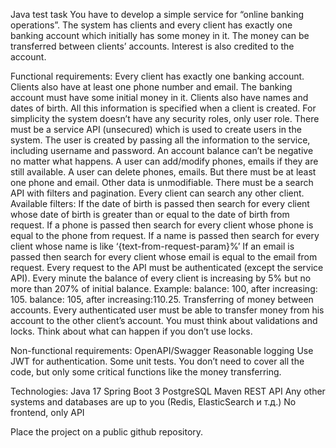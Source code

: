 Java test task
You have to develop a simple service for “online banking operations”. The system has clients and every client has exactly one banking account which initially has some money in it. The money can be transferred between clients’ accounts. Interest is also credited to the account.

Functional requirements:
Every client has exactly one banking account. Clients also have at least one phone number and email. The banking account must have some initial money in it. Clients also have names and dates of birth. All this information is specified when a client is created.
For simplicity the system doesn’t have any security roles, only user role. There must be a service API (unsecured) which is used to create users in the system. The user is created by passing all the information to the service, including username and password. 
An account balance can’t be negative no matter what happens.
A user can add/modify phones, emails if they are still available.
A user can delete phones, emails. But there must be at least one phone and email.
Other data is unmodifiable.
There must be a search API with filters and pagination. Every client can search any other client. Available filters:
If the date of birth is passed then search for every client whose date of birth is greater than or equal to the date of birth from request.
If a phone is passed then search for every client whose phone is equal to the phone from request.
If a name is passed then search for every client whose name is like ‘{text-from-request-param}%’
If an email is passed then search for every client whose email is equal to the email from request.
Every request to the API must be authenticated (except the service API).
Every minute the balance of every client is increasing by 5% but no more than 207% of initial balance.
Example:
balance: 100, after increasing: 105.
balance: 105, after increasing:110.25.
Transferring of money between accounts. Every authenticated user must be able to transfer money from his account to the other client’s account.  You must think about validations and locks. Think about what can happen if you don’t use locks.


Non-functional requirements:
OpenAPI/Swagger
Reasonable logging
Use JWT for authentication.
Some unit tests. You don’t need to cover all the code, but only some critical functions like the money transferring.

Technologies:
Java 17
Spring Boot 3
PostgreSQL
Maven
REST API
Any other systems and databases are up to you (Redis, ElasticSearch и т.д.)
No frontend, only API

Place the project on a public github repository.




